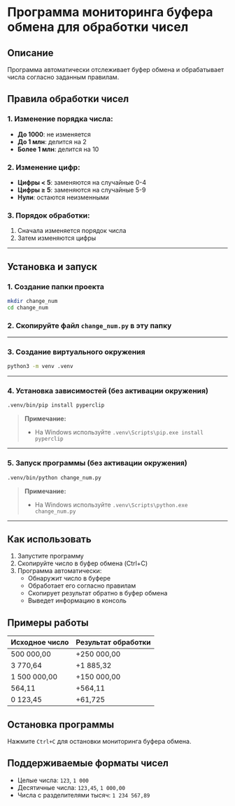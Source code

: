 # Программа мониторинга буфера обмена для обработки чисел

## Описание
Программа автоматически отслеживает буфер обмена и обрабатывает числа согласно заданным правилам.

## Правила обработки чисел

### 1. Изменение порядка числа:
- **До 1000**: не изменяется
- **До 1 млн**: делится на 2
- **Более 1 млн**: делится на 10

### 2. Изменение цифр:
- **Цифры < 5**: заменяются на случайные 0-4
- **Цифры ≥ 5**: заменяются на случайные 5-9
- **Нули**: остаются неизменными

### 3. Порядок обработки:
1. Сначала изменяется порядок числа
2. Затем изменяются цифры

---

## Установка и запуск

### 1. Создание папки проекта

```sh
mkdir change_num
cd change_num
```

### 2. Скопируйте файл `change_num.py` в эту папку

---

### 3. Создание виртуального окружения

```sh
python3 -m venv .venv
```

---

### 4. Установка зависимостей (без активации окружения)

```sh
.venv/bin/pip install pyperclip
```

> **Примечание:**
> - На Windows используйте `.venv\Scripts\pip.exe install pyperclip`

---

### 5. Запуск программы (без активации окружения)

```sh
.venv/bin/python change_num.py
```

> **Примечание:**
> - На Windows используйте `.venv\Scripts\python.exe change_num.py`

---

## Как использовать

1. Запустите программу
2. Скопируйте число в буфер обмена (Ctrl+C)
3. Программа автоматически:
   - Обнаружит число в буфере
   - Обработает его согласно правилам
   - Скопирует результат обратно в буфер обмена
   - Выведет информацию в консоль

## Примеры работы

| Исходное число | Результат обработки |
|----------------|---------------------|
| 500 000,00 | +250 000,00 |
| 3 770,64 | +1 885,32 |
| 1 500 000,00 | +150 000,00 |
| 564,11 | +564,11 |
| 0 123,45 | +61,725 |

## Остановка программы
Нажмите `Ctrl+C` для остановки мониторинга буфера обмена.

## Поддерживаемые форматы чисел
- Целые числа: `123`, `1 000`
- Десятичные числа: `123,45`, `1 000,00`
- Числа с разделителями тысяч: `1 234 567,89` 
